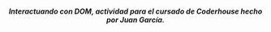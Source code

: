 <div align="center">
    <h5>Interactuando con DOM, actividad para el cursado de Coderhouse hecho por Juan García.</h5>
<div>